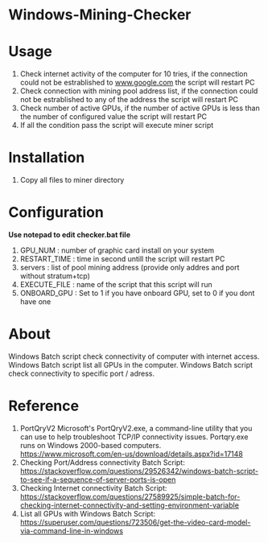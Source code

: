 # Windows-Mining-Checker


# Usage
1) Check internet activity of the computer for 10 tries, 
if the connection could not be estrablished to www.google.com the script will restart PC
2) Check connection with mining pool address list, 
if the connection could not be estrablished to any of the address the script will restart PC
3) Check number of active GPUs,
if the number of active GPUs is less than the number of configured value the script will restart PC
4) If all the condition pass the script will execute miner script

# Installation
1) Copy all files to miner directory

# Configuration
**Use notepad to edit checker.bat file**
1) GPU_NUM : number of graphic card install on your system
2) RESTART_TIME : time in second untill the script will restart PC
3) servers : list of pool mining address (provide only addres and port without stratum+tcp)
4) EXECUTE_FILE : name of the script that this script will run
5) ONBOARD_GPU : Set to 1 if you have onboard GPU, set to 0 if you dont have one

# About
Windows Batch script check connectivity of computer with internet access.
Windows Batch script list all GPUs in the computer.
Windows Batch script check connectivity to specific port / adress.

# Reference
1) PortQryV2 Microsoft's PortQryV2.exe, a command-line utility that you can use to help troubleshoot TCP/IP connectivity issues. 
	Portqry.exe runs on Windows 2000-based computers.
	https://www.microsoft.com/en-us/download/details.aspx?id=17148
2) Checking Port/Address connectivity Batch Script: https://stackoverflow.com/questions/29526342/windows-batch-script-to-see-if-a-sequence-of-server-ports-is-open
3) Checking Internet connectivity Batch Script: https://stackoverflow.com/questions/27589925/simple-batch-for-checking-internet-connectivity-and-setting-environment-variable
4) List all GPUs with Windows Batch Script: https://superuser.com/questions/723506/get-the-video-card-model-via-command-line-in-windows
